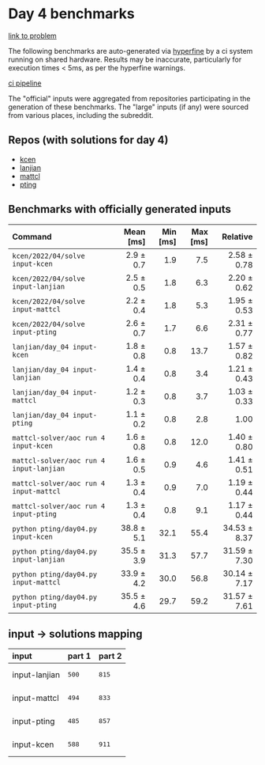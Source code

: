# Day 4 benchmarks

[link to problem](http://adventofcode.com/2022/day/4)

The following benchmarks are auto-generated via [hyperfine](https://github.com/sharkdp/hyperfine) by a ci system running on shared hardware. Results may be inaccurate, particularly for execution times < 5ms, as per the hyperfine warnings.

[ci pipeline](http://ci.papercode.net:8080/teams/aoc2022/pipelines/aoc-compare-2022)

The "official" inputs were aggregated from repositories participating in the generation of these benchmarks. The "large" inputs (if any) were sourced from various places, including the subreddit.

## Repos (with solutions for day 4)


- [kcen](https://github.com/kcen/AdventOfCode)
- [lanjian](https://github.com/LanJian/aoc-2022)
- [mattcl](https://github.com/mattcl/aoc2022)
- [pting](https://github.com/pting/aoc2022)

## Benchmarks with officially generated inputs
| Command | Mean [ms] | Min [ms] | Max [ms] | Relative |
|:---|---:|---:|---:|---:|
| `kcen/2022/04/solve input-kcen` | 2.9 ± 0.7 | 1.9 | 7.5 | 2.58 ± 0.78 |
| `kcen/2022/04/solve input-lanjian` | 2.5 ± 0.5 | 1.8 | 6.3 | 2.20 ± 0.62 |
| `kcen/2022/04/solve input-mattcl` | 2.2 ± 0.4 | 1.8 | 5.3 | 1.95 ± 0.53 |
| `kcen/2022/04/solve input-pting` | 2.6 ± 0.7 | 1.7 | 6.6 | 2.31 ± 0.77 |
| `lanjian/day_04 input-kcen` | 1.8 ± 0.8 | 0.8 | 13.7 | 1.57 ± 0.82 |
| `lanjian/day_04 input-lanjian` | 1.4 ± 0.4 | 0.8 | 3.4 | 1.21 ± 0.43 |
| `lanjian/day_04 input-mattcl` | 1.2 ± 0.3 | 0.8 | 3.7 | 1.03 ± 0.33 |
| `lanjian/day_04 input-pting` | 1.1 ± 0.2 | 0.8 | 2.8 | 1.00 |
| `mattcl-solver/aoc run 4 input-kcen` | 1.6 ± 0.8 | 0.8 | 12.0 | 1.40 ± 0.80 |
| `mattcl-solver/aoc run 4 input-lanjian` | 1.6 ± 0.5 | 0.9 | 4.6 | 1.41 ± 0.51 |
| `mattcl-solver/aoc run 4 input-mattcl` | 1.3 ± 0.4 | 0.9 | 7.0 | 1.19 ± 0.44 |
| `mattcl-solver/aoc run 4 input-pting` | 1.3 ± 0.4 | 0.8 | 9.1 | 1.17 ± 0.44 |
| `python pting/day04.py input-kcen` | 38.8 ± 5.1 | 32.1 | 55.4 | 34.53 ± 8.37 |
| `python pting/day04.py input-lanjian` | 35.5 ± 3.9 | 31.3 | 57.7 | 31.59 ± 7.30 |
| `python pting/day04.py input-mattcl` | 33.9 ± 4.2 | 30.0 | 56.8 | 30.14 ± 7.17 |
| `python pting/day04.py input-pting` | 35.5 ± 4.6 | 29.7 | 59.2 | 31.57 ± 7.61 |

## input -> solutions mapping
|input|part 1|part 2|
|:---|:---|:---|
|input-lanjian|<pre>500</pre>|<pre>815</pre>|
|input-mattcl|<pre>494</pre>|<pre>833</pre>|
|input-pting|<pre>485</pre>|<pre>857</pre>|
|input-kcen|<pre>588</pre>|<pre>911</pre>|
